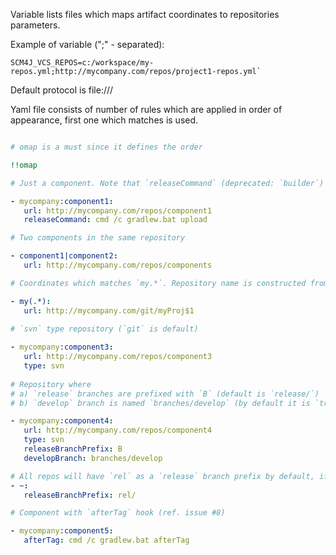 Variable lists files which maps artifact coordinates to repositories parameters.

Example of variable (";" - separated): 

```
SCM4J_VCS_REPOS=c:/workspace/my-repos.yml;http://mycompany.com/repos/project1-repos.yml`
```
Default protocol is file:///

Yaml file consists of number of rules which are applied in order of appearance, first one which matches is used.

```yaml

# omap is a must since it defines the order

!!omap

# Just a component. Note that `releaseCommand` (deprecated: `builder`) is a must and ident of attribute specification must be at least three spaces

- mycompany:component1: 
   url: http://mycompany.com/repos/component1
   releaseCommand: cmd /c gradlew.bat upload

# Two components in the same repository

- component1|component2:
   url: http://mycompany.com/repos/components

# Coordinates which matches `my.*`. Repository name is constructed from coorinates name using regular expression

- my(.*):
   url: http://mycompany.com/git/myProj$1
  
# `svn` type repository (`git` is default)

- mycompany:component3:
   url: http://mycompany.com/repos/component3
   type: svn
  
# Repository where 
# a) `release` branches are prefixed with `B` (default is `release/`) 
# b) `develop` branch is named `branches/develop` (by default it is `trunk` or `master` according to the repository type).

- mycompany:component4:
   url: http://mycompany.com/repos/component4
   type: svn
   releaseBranchPrefix: B
   developBranch: branches/develop

# All repos will have `rel` as a `release` branch prefix by default, if not specified above
- ~:
   releaseBranchPrefix: rel/

# Component with `afterTag` hook (ref. issue #8)

- mycompany:component5:
   afterTag: cmd /c gradlew.bat afterTag

```
